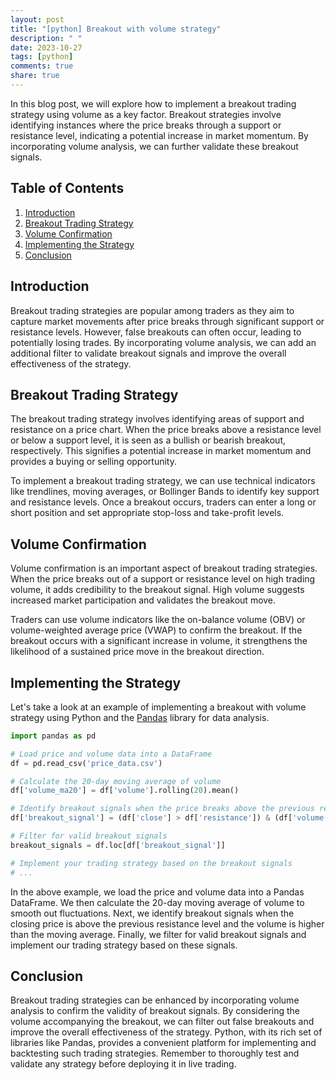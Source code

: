 ```yaml
---
layout: post
title: "[python] Breakout with volume strategy"
description: " "
date: 2023-10-27
tags: [python]
comments: true
share: true
---
```


In this blog post, we will explore how to implement a breakout trading strategy using volume as a key factor. Breakout strategies involve identifying instances where the price breaks through a support or resistance level, indicating a potential increase in market momentum. By incorporating volume analysis, we can further validate these breakout signals.

## Table of Contents
1. [Introduction](#introduction)
2. [Breakout Trading Strategy](#breakout-trading-strategy)
3. [Volume Confirmation](#volume-confirmation)
4. [Implementing the Strategy](#implementing-the-strategy)
5. [Conclusion](#conclusion)

## Introduction <a name="introduction"></a>

Breakout trading strategies are popular among traders as they aim to capture market movements after price breaks through significant support or resistance levels. However, false breakouts can often occur, leading to potentially losing trades. By incorporating volume analysis, we can add an additional filter to validate breakout signals and improve the overall effectiveness of the strategy.

## Breakout Trading Strategy <a name="breakout-trading-strategy"></a>

The breakout trading strategy involves identifying areas of support and resistance on a price chart. When the price breaks above a resistance level or below a support level, it is seen as a bullish or bearish breakout, respectively. This signifies a potential increase in market momentum and provides a buying or selling opportunity.

To implement a breakout trading strategy, we can use technical indicators like trendlines, moving averages, or Bollinger Bands to identify key support and resistance levels. Once a breakout occurs, traders can enter a long or short position and set appropriate stop-loss and take-profit levels.

## Volume Confirmation <a name="volume-confirmation"></a>

Volume confirmation is an important aspect of breakout trading strategies. When the price breaks out of a support or resistance level on high trading volume, it adds credibility to the breakout signal. High volume suggests increased market participation and validates the breakout move.

Traders can use volume indicators like the on-balance volume (OBV) or volume-weighted average price (VWAP) to confirm the breakout. If the breakout occurs with a significant increase in volume, it strengthens the likelihood of a sustained price move in the breakout direction.

## Implementing the Strategy <a name="implementing-the-strategy"></a>

Let's take a look at an example of implementing a breakout with volume strategy using Python and the [Pandas](https://pandas.pydata.org/) library for data analysis.

```python
import pandas as pd

# Load price and volume data into a DataFrame
df = pd.read_csv('price_data.csv')

# Calculate the 20-day moving average of volume
df['volume_ma20'] = df['volume'].rolling(20).mean()

# Identify breakout signals when the price breaks above the previous resistance level with high volume
df['breakout_signal'] = (df['close'] > df['resistance']) & (df['volume'] > df['volume_ma20'])

# Filter for valid breakout signals
breakout_signals = df.loc[df['breakout_signal']]

# Implement your trading strategy based on the breakout signals
# ...

```

In the above example, we load the price and volume data into a Pandas DataFrame. We then calculate the 20-day moving average of volume to smooth out fluctuations. Next, we identify breakout signals when the closing price is above the previous resistance level and the volume is higher than the moving average. Finally, we filter for valid breakout signals and implement our trading strategy based on these signals.

## Conclusion <a name="conclusion"></a>

Breakout trading strategies can be enhanced by incorporating volume analysis to confirm the validity of breakout signals. By considering the volume accompanying the breakout, we can filter out false breakouts and improve the overall effectiveness of the strategy. Python, with its rich set of libraries like Pandas, provides a convenient platform for implementing and backtesting such trading strategies. Remember to thoroughly test and validate any strategy before deploying it in live trading.
